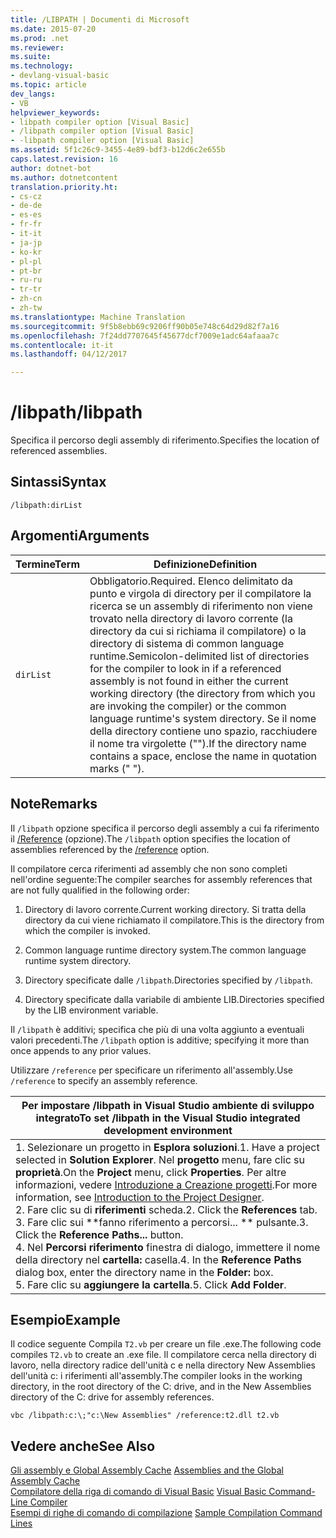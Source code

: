 ```yaml
---
title: /LIBPATH | Documenti di Microsoft
ms.date: 2015-07-20
ms.prod: .net
ms.reviewer: 
ms.suite: 
ms.technology:
- devlang-visual-basic
ms.topic: article
dev_langs:
- VB
helpviewer_keywords:
- libpath compiler option [Visual Basic]
- /libpath compiler option [Visual Basic]
- -libpath compiler option [Visual Basic]
ms.assetid: 5f1c26c9-3455-4e89-bdf3-b12d6c2e655b
caps.latest.revision: 16
author: dotnet-bot
ms.author: dotnetcontent
translation.priority.ht:
- cs-cz
- de-de
- es-es
- fr-fr
- it-it
- ja-jp
- ko-kr
- pl-pl
- pt-br
- ru-ru
- tr-tr
- zh-cn
- zh-tw
ms.translationtype: Machine Translation
ms.sourcegitcommit: 9f5b8ebb69c9206ff90b05e748c64d29d82f7a16
ms.openlocfilehash: 7f24dd7707645f45677dcf7009e1adc64afaaa7c
ms.contentlocale: it-it
ms.lasthandoff: 04/12/2017

---
```

# <a name="libpath"></a><span data-ttu-id="b6558-102">/libpath</span><span class="sxs-lookup"><span data-stu-id="b6558-102">/libpath</span></span>
<span data-ttu-id="b6558-103">Specifica il percorso degli assembly di riferimento.</span><span class="sxs-lookup"><span data-stu-id="b6558-103">Specifies the location of referenced assemblies.</span></span>  
  
## <a name="syntax"></a><span data-ttu-id="b6558-104">Sintassi</span><span class="sxs-lookup"><span data-stu-id="b6558-104">Syntax</span></span>  
  
```  
/libpath:dirList  
```  
  
## <a name="arguments"></a><span data-ttu-id="b6558-105">Argomenti</span><span class="sxs-lookup"><span data-stu-id="b6558-105">Arguments</span></span>  
  
|<span data-ttu-id="b6558-106">Termine</span><span class="sxs-lookup"><span data-stu-id="b6558-106">Term</span></span>|<span data-ttu-id="b6558-107">Definizione</span><span class="sxs-lookup"><span data-stu-id="b6558-107">Definition</span></span>|  
|---|---|  
|`dirList`|<span data-ttu-id="b6558-108">Obbligatorio.</span><span class="sxs-lookup"><span data-stu-id="b6558-108">Required.</span></span> <span data-ttu-id="b6558-109">Elenco delimitato da punto e virgola di directory per il compilatore la ricerca se un assembly di riferimento non viene trovato nella directory di lavoro corrente (la directory da cui si richiama il compilatore) o la directory di sistema di common language runtime.</span><span class="sxs-lookup"><span data-stu-id="b6558-109">Semicolon-delimited list of directories for the compiler to look in if a referenced assembly is not found in either the current working directory (the directory from which you are invoking the compiler) or the common language runtime's system directory.</span></span> <span data-ttu-id="b6558-110">Se il nome della directory contiene uno spazio, racchiudere il nome tra virgolette ("").</span><span class="sxs-lookup"><span data-stu-id="b6558-110">If the directory name contains a space, enclose the name in quotation marks (" ").</span></span>|  
  
## <a name="remarks"></a><span data-ttu-id="b6558-111">Note</span><span class="sxs-lookup"><span data-stu-id="b6558-111">Remarks</span></span>  
 <span data-ttu-id="b6558-112">Il `/libpath` opzione specifica il percorso degli assembly a cui fa riferimento il [/Reference](../../../visual-basic/reference/command-line-compiler/reference.md) (opzione).</span><span class="sxs-lookup"><span data-stu-id="b6558-112">The `/libpath` option specifies the location of assemblies referenced by the [/reference](../../../visual-basic/reference/command-line-compiler/reference.md) option.</span></span>  
  
 <span data-ttu-id="b6558-113">Il compilatore cerca riferimenti ad assembly che non sono completi nell'ordine seguente:</span><span class="sxs-lookup"><span data-stu-id="b6558-113">The compiler searches for assembly references that are not fully qualified in the following order:</span></span>  
  
1.  <span data-ttu-id="b6558-114">Directory di lavoro corrente.</span><span class="sxs-lookup"><span data-stu-id="b6558-114">Current working directory.</span></span> <span data-ttu-id="b6558-115">Si tratta della directory da cui viene richiamato il compilatore.</span><span class="sxs-lookup"><span data-stu-id="b6558-115">This is the directory from which the compiler is invoked.</span></span>  
  
2.  <span data-ttu-id="b6558-116">Common language runtime directory system.</span><span class="sxs-lookup"><span data-stu-id="b6558-116">The common language runtime system directory.</span></span>  
  
3.  <span data-ttu-id="b6558-117">Directory specificate dalle `/libpath`.</span><span class="sxs-lookup"><span data-stu-id="b6558-117">Directories specified by `/libpath`.</span></span>  
  
4.  <span data-ttu-id="b6558-118">Directory specificate dalla variabile di ambiente LIB.</span><span class="sxs-lookup"><span data-stu-id="b6558-118">Directories specified by the LIB environment variable.</span></span>  
  
 <span data-ttu-id="b6558-119">Il `/libpath` è additivi; specifica che più di una volta aggiunto a eventuali valori precedenti.</span><span class="sxs-lookup"><span data-stu-id="b6558-119">The `/libpath` option is additive; specifying it more than once appends to any prior values.</span></span>  
  
 <span data-ttu-id="b6558-120">Utilizzare `/reference` per specificare un riferimento all'assembly.</span><span class="sxs-lookup"><span data-stu-id="b6558-120">Use `/reference` to specify an assembly reference.</span></span>  
  
|<span data-ttu-id="b6558-121">Per impostare /libpath in Visual Studio ambiente di sviluppo integrato</span><span class="sxs-lookup"><span data-stu-id="b6558-121">To set /libpath in the Visual Studio integrated development environment</span></span>|  
|---|  
|<span data-ttu-id="b6558-122">1.  Selezionare un progetto in **Esplora soluzioni**.</span><span class="sxs-lookup"><span data-stu-id="b6558-122">1.  Have a project selected in **Solution Explorer**.</span></span> <span data-ttu-id="b6558-123">Nel **progetto** menu, fare clic su **proprietà**.</span><span class="sxs-lookup"><span data-stu-id="b6558-123">On the **Project** menu, click **Properties**.</span></span> <span data-ttu-id="b6558-124">Per altre informazioni, vedere [Introduzione a Creazione progetti](http://msdn.microsoft.com/en-us/898dd854-c98d-430c-ba1b-a913ce3c73d7).</span><span class="sxs-lookup"><span data-stu-id="b6558-124">For more information, see [Introduction to the Project Designer](http://msdn.microsoft.com/en-us/898dd854-c98d-430c-ba1b-a913ce3c73d7).</span></span><br /><span data-ttu-id="b6558-125">2.  Fare clic su di **riferimenti** scheda.</span><span class="sxs-lookup"><span data-stu-id="b6558-125">2.  Click the **References** tab.</span></span><br /><span data-ttu-id="b6558-126">3.  Fare clic sui **fanno riferimento a percorsi... ** pulsante.</span><span class="sxs-lookup"><span data-stu-id="b6558-126">3.  Click the **Reference Paths...** button.</span></span><br /><span data-ttu-id="b6558-127">4.  Nel **Percorsi riferimento** finestra di dialogo, immettere il nome della directory nel **cartella:** casella.</span><span class="sxs-lookup"><span data-stu-id="b6558-127">4.  In the **Reference Paths** dialog box, enter the directory name in the **Folder:** box.</span></span><br /><span data-ttu-id="b6558-128">5.  Fare clic su **aggiungere la cartella**.</span><span class="sxs-lookup"><span data-stu-id="b6558-128">5.  Click **Add Folder**.</span></span>|  
  
## <a name="example"></a><span data-ttu-id="b6558-129">Esempio</span><span class="sxs-lookup"><span data-stu-id="b6558-129">Example</span></span>  
 <span data-ttu-id="b6558-130">Il codice seguente Compila `T2.vb` per creare un file .exe.</span><span class="sxs-lookup"><span data-stu-id="b6558-130">The following code compiles `T2.vb` to create an .exe file.</span></span> <span data-ttu-id="b6558-131">Il compilatore cerca nella directory di lavoro, nella directory radice dell'unità c e nella directory New Assemblies dell'unità c: i riferimenti all'assembly.</span><span class="sxs-lookup"><span data-stu-id="b6558-131">The compiler looks in the working directory, in the root directory of the C: drive, and in the New Assemblies directory of the C: drive for assembly references.</span></span>  
  
```  
vbc /libpath:c:\;"c:\New Assemblies" /reference:t2.dll t2.vb  
```  
  
## <a name="see-also"></a><span data-ttu-id="b6558-132">Vedere anche</span><span class="sxs-lookup"><span data-stu-id="b6558-132">See Also</span></span>  
 <span data-ttu-id="b6558-133">[Gli assembly e Global Assembly Cache](../../../visual-basic/programming-guide/concepts/assemblies-gac/index.md) </span><span class="sxs-lookup"><span data-stu-id="b6558-133">[Assemblies and the Global Assembly Cache](../../../visual-basic/programming-guide/concepts/assemblies-gac/index.md) </span></span>  
<span data-ttu-id="b6558-134"> [Compilatore della riga di comando di Visual Basic](../../../visual-basic/reference/command-line-compiler/index.md) </span><span class="sxs-lookup"><span data-stu-id="b6558-134"> [Visual Basic Command-Line Compiler](../../../visual-basic/reference/command-line-compiler/index.md) </span></span>  
<span data-ttu-id="b6558-135"> [Esempi di righe di comando di compilazione](../../../visual-basic/reference/command-line-compiler/sample-compilation-command-lines.md)</span><span class="sxs-lookup"><span data-stu-id="b6558-135"> [Sample Compilation Command Lines](../../../visual-basic/reference/command-line-compiler/sample-compilation-command-lines.md)</span></span>
